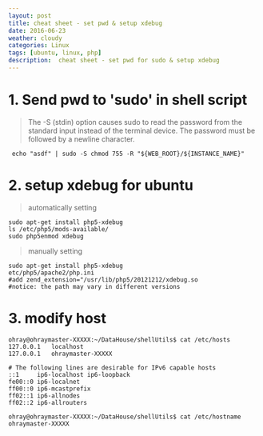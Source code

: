 ```yaml
---
layout: post
title: cheat sheet - set pwd & setup xdebug
date: 2016-06-23
weather: cloudy
categories: Linux
tags: [ubuntu, linux, php]
description:  cheat sheet - set pwd for sudo & setup xdebug
---
```


# 1. Send pwd to 'sudo' in shell script

	
> The -S (stdin) option causes sudo to read the password from the standard input instead of the terminal device.  The password must be followed by a newline character.

	 
	 echo "asdf" | sudo -S chmod 755 -R "${WEB_ROOT}/${INSTANCE_NAME}"

# 2. setup xdebug for ubuntu 

> automatically setting

	sudo apt-get install php5-xdebug
	ls /etc/php5/mods-available/
	sudo php5enmod xdebug

> manually setting

	sudo apt-get install php5-xdebug
	etc/php5/apache2/php.ini 
	#add zend_extension="/usr/lib/php5/20121212/xdebug.so
	#notice: the path may vary in different versions
	
# 3. modify host
	
    ohray@ohraymaster-XXXXX:~/DataHouse/shellUtils$ cat /etc/hosts
    127.0.0.1	localhost
    127.0.0.1	ohraymaster-XXXXX
    
    # The following lines are desirable for IPv6 capable hosts
    ::1     ip6-localhost ip6-loopback
    fe00::0 ip6-localnet
    ff00::0 ip6-mcastprefix
    ff02::1 ip6-allnodes
    ff02::2 ip6-allrouters
    
    ohray@ohraymaster-XXXXX:~/DataHouse/shellUtils$ cat /etc/hostname 
    ohraymaster-XXXXX

 
 